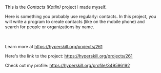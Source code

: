 This is the *Contacts (Kotlin)* project I made myself.


<p>Here is something you probably use regularly: contacts. In this project, you will write a program to create contacts (like on the mobile phone) and search for people or organizations by name.</p><br/><br/>Learn more at <a href="https://hyperskill.org/projects/261?utm_source=ide&utm_medium=ide&utm_campaign=ide&utm_content=project-card">https://hyperskill.org/projects/261</a>

Here's the link to the project: https://hyperskill.org/projects/261

Check out my profile: https://hyperskill.org/profile/349596192